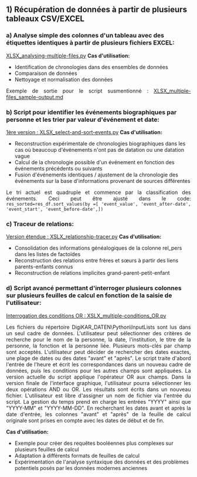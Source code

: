 <h2>1) Récupération de données à partir de plusieurs tableaux CSV/EXCEL</h2>

<h3>a) Analyse simple des colonnes d'un tableau avec des étiquettes identiques à partir de plusieurs fichiers EXCEL:</h3>
<p align="justify">
<a href="https://github.com/ieg-dhr/DigiKAR/blob/main/XLSX_analysing-multiple-files.py">XLSX_analysing-multiple-files.py</a>
<strong>Cas d'utilisation:</strong>
<ul>
<li>Identification de chronologies dans des ensembles de données</li>
<li>Comparaison de données</li>
<li>Nettoyage et normalisation des données</li>
</ul>
</p>
<p align="justify">
Exemple de sortie pour le script susmentionné :
<a href="https://github.com/ieg-dhr/DigiKAR/blob/main/XLSX_multiple-files_sample-output.md">XLSX_multiple-files_sample-output.md</a>
</p>
<h3>b) Script pour identifier les événements biographiques par personne et les trier par valeur d'événement et date:</h3>
<p align="justify">
<a href="https://github.com/ieg-dhr/DigiKAR/blob/main/XLSX_select-and-sort-events.py">1ère version : XLSX_select-and-sort-events.py</a>
<strong>Cas d'utilisation:</strong>
<ul>
<li>Reconstruction expérimentale de chronologies biographiques dans les cas où beaucoup d'événements n'ont pas de datation ou une datation vague</li>
<li>Calcul de la chronologie possible d'un événement en fonction des événements précédents ou suivants</li>
<li>Fusion d'événements identiques / ajustement de la chronologie des événements sur la base d'informations provenant de sources différentes</li>
</ul>
</p>
<p align="justify">
Le tri actuel est quadruple et commence par la classification des événements. Ceci peut être ajusté dans le code:
<code>res_sorted=res_df.sort_values(by =[ 'event_value', 'event_after-date', 'event_start', 'event_before-date',])</code>
</p>
<h3>c) Traceur de relations:</h3>
<p align="justify">
<a href="https://github.com/ieg-dhr/DigiKAR/blob/main/XSLX_relationship-tracer.py">Version étendue : XSLX_relationship-tracer.py</a>
<strong>Cas d'utilisation:</strong>
<ul>
<li>Consolidation des informations généalogiques de la colonne rel_pers dans les listes de factoïdes</li>
<li>Reconstruction des relations entre frères et sœurs à partir des liens parents-enfants connus</li>
<li>Reconstruction de relations implicites grand-parent-petit-enfant</li>
</ul>
</p>
<h3>d) Script avancé permettant d'interroger plusieurs colonnes sur plusieurs feuilles de calcul en fonction de la saisie de l'utilisateur:</h3>
<p align="justify">
<a href="https://github.com/ieg-dhr/DigiKAR/blob/main/XSLX_multiple-conditions_OR.py">Interrogation des conditions OR : XSLX_multiple-conditions_OR.py</a>
</p>
<p align="justify">Les fichiers du répertoire DigiKAR_DATEN\Python\InputLists sont lus dans un seul cadre de données. L'utilisateur peut sélectionner des critères de recherche pour le nom de la personne, la date, l'institution, le titre de la personne, la fonction et la personne liée. Plusieurs mots-clés par champ sont acceptés. L'utilisateur peut décider de rechercher des dates exactes, une plage de dates ou des dates "avant" et "après". Le script traite d'abord l'entrée de l'heure et écrit les correspondances dans un nouveau cadre de données, puis les conditions pour les autres champs sont appliquées. La version actuelle du script applique l'opérateur OR aux champs. Dans la version finale de l'interface graphique, l'utilisateur pourra sélectionner les deux opérations AND ou OR. Les résultats sont écrits dans un nouveau fichier. L'utilisateur est libre d'assigner un nom de fichier via l'entrée du script. La gestion du temps prend en charge les entrées "YYYY" ainsi que "YYYY-MM" et "YYYY-MM-DD". En recherchant les dates avant et après la date d'entrée, les colonnes "avant" et "après" de la feuille de calcul originale sont prises en compte avec les dates de début et de fin.</p>
<p align="justify">
<strong>Cas d'utilisation:</strong>
<ul>
<li>Exemple pour créer des requêtes booléennes plus complexes sur plusieurs feuilles de calcul</li>
<li>Adaptation à différents formats de feuilles de calcul</li>
<li>Expérimentation de l'analyse syntaxique des données et des problèmes potentiels posés par les données modernes anciennes</li>
</ul>
</p>
